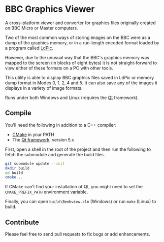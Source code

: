 BBC Graphics Viewer
===================

A cross-platform viewer and converter for graphics files originally created on
BBC Micro or Master computers.

Two of the most common ways of storing images on the BBC were as a dump of the
graphics memory, or in a run-length encoded format loaded by a program called
[LdPic](https://nerdoftheherd.com/projects/libbeebimage/ldpic/).

However, due to the unusual way that the BBC's graphics memory was mapped to
the screen (in blocks of eight bytes) it is not straight-forward to view either
of these formats on a PC with other tools.

This utility is able to display BBC graphics files saved in LdPic or memory
dump format in Modes 0, 1, 2, 4 and 5. It can also save any of the images it
displays in a variety of image formats.

Runs under both Windows and Linux (requires the [Qt](https://www.qt.io/)
framework).

Compile
-------

You'll need the following in addition to a C++ compiler:

* [CMake](https://cmake.org/) in your PATH
* The [Qt framework](https://www.qt.io/), version 5.x

First, open a shell in the root of the project and then run the following to
fetch the submodule and generate the build files.

``` sh
git submodule update --init
mkdir build
cd build
cmake ..
```

If CMake can't find your installation of Qt, you might need to set the
`CMAKE_PREFIX_PATH` environment variable.

Finally, you can open `build\Beebview.sln` (Windows) or run `make` (Linux) to build.

Contribute
----------

Please feel free to send pull requests to fix bugs or add enhancements.
